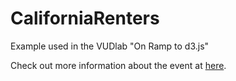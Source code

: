 CaliforniaRenters
==================

Example used in the VUDlab "On Ramp to d3.js"


Check out more information about the event at <a href="http://mtaptich.github.io/OnRamp/" target="_blank"> here</a>.
